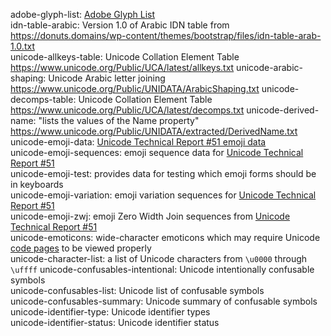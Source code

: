 adobe-glyph-list: [Adobe Glyph List](https://en.wikipedia.org/wiki/Adobe_Glyph_List "Adobe Glyph List")  
idn-table-arabic: Version 1.0 of Arabic IDN table from <https://donuts.domains/wp-content/themes/bootstrap/files/idn-table-arab-1.0.txt>  
unicode-allkeys-table: Unicode Collation Element Table <https://www.unicode.org/Public/UCA/latest/allkeys.txt>
unicode-arabic-shaping: Unicode Arabic letter joining <https://www.unicode.org/Public/UNIDATA/ArabicShaping.txt>
unicode-decomps-table: Unicode Collation Element Table <https://www.unicode.org/Public/UCA/latest/decomps.txt>
unicode-derived-name: "lists the values of the Name property" <https://www.unicode.org/Public/UNIDATA/extracted/DerivedName.txt>  
unicode-emoji-data: [Unicode Technical Report #51 emoji data](https://unicode.org/Public/emoji/11.0)  
unicode-emoji-sequences: emoji sequence data for [Unicode Technical Report #51](http://unicode.org/reports/tr51/)  
unicode-emoji-test: provides data for testing which emoji forms should be in keyboards  
unicode-emoji-variation: emoji variation sequences for [Unicode Technical Report #51](http://unicode.org/reports/tr51/)  
unicode-emoji-zwj: emoji Zero Width Join sequences from [Unicode Technical Report #51](http://unicode.org/reports/tr51/)  
unicode-emoticons: wide-character emoticons which may require Unicode [code pages](https://en.wikipedia.org/wiki/Code_page) to be viewed properly  
unicode-character-list: a list of Unicode characters from `\u0000` through `\uffff`
unicode-confusables-intentional: Unicode intentionally confusable symbols  
unicode-confusables-list: Unicode list of confusable symbols  
unicode-confusables-summary: Unicode summary of confusable symbols  
unicode-identifier-type: Unicode identifier types  
unicode-identifier-status: Unicode identifier status  
